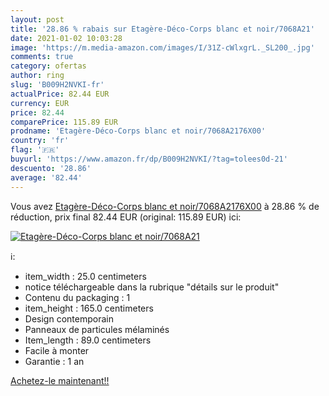 ```yaml
---
layout: post
title: '28.86 % rabais sur Etagère-Déco-Corps blanc et noir/7068A21'
date: 2021-01-02 10:03:28
image: 'https://m.media-amazon.com/images/I/31Z-cWlxgrL._SL200_.jpg'
comments: true
category: ofertas
author: ring
slug: 'B009H2NVKI-fr'
actualPrice: 82.44 EUR
currency: EUR
price: 82.44
comparePrice: 115.89 EUR
prodname: 'Etagère-Déco-Corps blanc et noir/7068A2176X00'
country: 'fr'
flag: '🇫🇷'
buyurl: 'https://www.amazon.fr/dp/B009H2NVKI/?tag=tolees0d-21'
descuento: '28.86'
average: '82.44'
---
```


Vous avez [Etagère-Déco-Corps blanc et noir/7068A2176X00](https://www.amazon.fr/dp/B009H2NVKI/?tag=tolees0d-21)  à  28.86 % de réduction, prix final  82.44 EUR (original: 115.89 EUR) ici:

[![Etagère-Déco-Corps blanc et noir/7068A21](https://m.media-amazon.com/images/I/31Z-cWlxgrL._SL200_.jpg)](https://www.amazon.fr/dp/B009H2NVKI/?tag=tolees0d-21)

ℹ️:

- item_width : 25.0 centimeters
- notice téléchargeable dans la rubrique "détails sur le produit"
- Contenu du packaging : 1
- item_height : 165.0 centimeters
- Design contemporain
- Panneaux de particules mélaminés
- Item_length : 89.0 centimeters
- Facile à monter
- Garantie : 1 an

[Achetez-le maintenant!!](https://www.amazon.fr/dp/B009H2NVKI/?tag=tolees0d-21)
